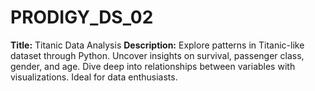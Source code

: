 # PRODIGY_DS_02
**Title:** Titanic Data Analysis  **Description:** Explore patterns in Titanic-like dataset through Python. Uncover insights on survival, passenger class, gender, and age. Dive deep into relationships between variables with visualizations. Ideal for data enthusiasts.
